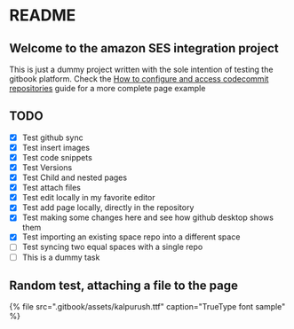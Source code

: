 # README

## Welcome to the amazon SES integration project

This is just a dummy project written with the sole intention of testing the gitbook platform. Check the [How to configure and access codecommit repositories](guides/how-to-configure-and-access-codecommit-repositories.md) guide for a more complete page example

## TODO

* [x] Test github sync
* [x] Test insert images
* [x] Test code snippets
* [x] Test Versions
* [x] Test Child and nested pages
* [x] Test attach files
* [x] Test edit locally in my favorite editor
* [x] Test add page locally, directly in the repository
* [x] Test making some changes here and see how github desktop shows them
* [x] Test importing an existing space repo into a different space
* [ ] Test syncing two equal spaces with a single repo
* [ ] This is a dummy task

## Random test, attaching a file to the page

{% file src=".gitbook/assets/kalpurush.ttf" caption="TrueType font sample" %}

